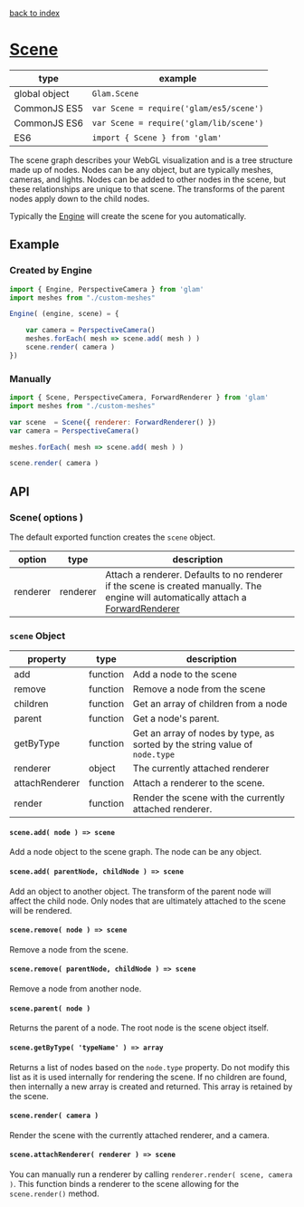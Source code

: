 [back to index](./)
# [Scene](https://github.com/glamjs/glam/tree/master/lib/scene)

| type          | example |
| ------------- | --------------------------------------- |
| global object | `Glam.Scene`                            |
| CommonJS ES5  | `var Scene = require('glam/es5/scene')` |
| CommonJS ES6  | `var Scene = require('glam/lib/scene')` |
| ES6           | `import { Scene } from 'glam'`          |

The scene graph describes your WebGL visualization and is a tree structure made up of nodes. Nodes can be any object, but are typically meshes, cameras, and lights. Nodes can be added to other nodes in the scene, but these relationships are unique to that scene. The transforms of the parent nodes apply down to the child nodes.

Typically the [Engine](./engine.md) will create the scene for you automatically.

## Example

### Created by Engine

```js
import { Engine, PerspectiveCamera } from 'glam'
import meshes from "./custom-meshes"

Engine( (engine, scene) = {

	var camera = PerspectiveCamera()
	meshes.forEach( mesh => scene.add( mesh ) )
	scene.render( camera )
})
```

### Manually

```js
import { Scene, PerspectiveCamera, ForwardRenderer } from 'glam'
import meshes from "./custom-meshes"

var scene  = Scene({ renderer: ForwardRenderer() })
var camera = PerspectiveCamera()

meshes.forEach( mesh => scene.add( mesh ) )

scene.render( camera )
```

## API

### Scene( options )

The default exported function creates the `scene` object. 

| option         | type         | description |
| -------------- | ------------ | ----------- |
| renderer       | renderer     | Attach a renderer. Defaults to no renderer if the scene is created manually. The engine will automatically attach a [ForwardRenderer](./renderer-forward.md) |

### `scene` Object

| property       | type         | description |
| -------------- | ------------ | ----------- |
| add            | function     | Add a node to the scene |
| remove         | function     | Remove a node from the scene |
| children       | function     | Get an array of children from a node |
| parent         | function     | Get a node's parent. |
| getByType      | function     | Get an array of nodes by type, as sorted by the string value of `node.type` |
| renderer       | object       | The currently attached renderer |
| attachRenderer | function     | Attach a renderer to the scene. |
| render         | function     | Render the scene with the currently attached renderer. |

#### `scene.add( node ) => scene`

Add a node object to the scene graph. The node can be any object.

#### `scene.add( parentNode, childNode ) => scene`

Add an object to another object. The transform of the parent node will affect the child node. Only nodes that are ultimately attached to the scene will be rendered. 

#### `scene.remove( node ) => scene`

Remove a node from the scene.

#### `scene.remove( parentNode, childNode ) => scene`

Remove a node from another node.

#### `scene.parent( node )`

Returns the parent of a node. The root node is the scene object itself.

#### `scene.getByType( 'typeName' ) => array`

Returns a list of nodes based on the `node.type` property. Do not modify this list as it is used internally for rendering the scene. If no children are found, then internally a new array is created and returned. This array is retained by the scene.

#### `scene.render( camera )`

Render the scene with the currently attached renderer, and a camera.

#### `scene.attachRenderer( renderer ) => scene`

You can manually run a renderer by calling `renderer.render( scene, camera )`. This function binds a renderer to the scene allowing for the `scene.render()` method.


